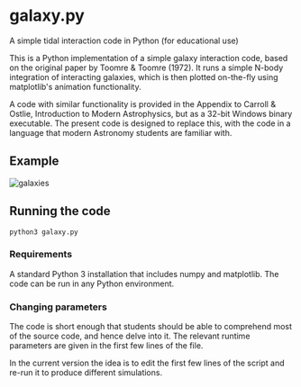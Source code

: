 # galaxy.py
A simple tidal interaction code in Python (for educational use)

This is a Python implementation of a simple galaxy interaction code,
based on the original paper by Toomre & Toomre (1972). It runs a
simple N-body integration of interacting galaxies, which is then
plotted on-the-fly using matplotlib's animation functionality.

A code with similar functionality is provided in the Appendix to Carroll & Ostlie, Introduction to Modern Astrophysics, but as a 32-bit Windows binary executable.
The present code is designed to replace this, with the code in a language that modern Astronomy students are familiar with.

## Example
![galaxies](https://user-images.githubusercontent.com/12252103/96248767-ccaa8c80-0ff7-11eb-85f1-94e5b751b8f3.gif)

## Running the code
```
python3 galaxy.py
```

### Requirements
A standard Python 3 installation that includes numpy and matplotlib. The code can be run in any Python environment.

### Changing parameters
The code is short enough that students should be able to comprehend most of the source code, and hence delve into it. 
The relevant runtime parameters are given in the first few lines of the file.

In the current version the idea is to edit the first few lines of the script and re-run it to produce different simulations.
